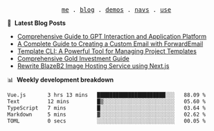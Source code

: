 <p align="center">
  <samp>
    <a href="https://ryanuo.cc">me</a> .
    <a href="https://ryanuo.cc/posts">blog</a> .
<!--     <a href="https://www.ryanuo.cc/projects">projects</a> . -->
    <a href="https://www.ryanuo.cc/demos">demos</a> .
    <a href="https://www.ryanuo.cc/navs">navs</a> .
    <a href="https://github.com/ryanuo/ryanuo/blob/master/use.md">use</a>
  </samp>
</p>

📕 &nbsp;**Latest Blog Posts**
<!-- BLOG-POST-LIST:START -->
- [Comprehensive Guide to GPT Interaction and Application Platform](https://ryanuo.cc/posts/gpt)
- [A Complete Guide to Creating a Custom Email with ForwardEmail](https://ryanuo.cc/posts/forwardemail)
- [Template CLI: A Powerful Tool for Managing Project Templates](https://ryanuo.cc/posts/tmpl-cli)
- [Comprehensive Gold Investment Guide](https://ryanuo.cc/posts/aug)
- [Rewrite BlazeB2 Image Hosting Service using Next.js](https://ryanuo.cc/posts/rewrite-blazeb2)
<!-- BLOG-POST-LIST:END -->

📊 &nbsp;**Weekly development breakdown**
<!--START_SECTION:waka-->

```txt
Vue.js       3 hrs 13 mins   ██████████████████████░░░   88.09 %
Text         12 mins         █▒░░░░░░░░░░░░░░░░░░░░░░░   05.60 %
TypeScript   7 mins          █░░░░░░░░░░░░░░░░░░░░░░░░   03.64 %
Markdown     5 mins          ▓░░░░░░░░░░░░░░░░░░░░░░░░   02.62 %
TOML         0 secs          ░░░░░░░░░░░░░░░░░░░░░░░░░   00.05 %
```

<!--END_SECTION:waka-->

<!-- <p align="right"><img src="https://views.whatilearened.today/views/github/Rr210/Rr210.svg?cache=remove"/></p>
 -->
